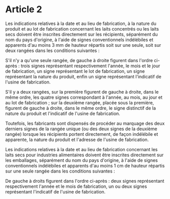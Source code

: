 # Article 2

Les indications relatives à la date et au lieu de fabrication, à la nature du produit et au lot de fabrication concernant les laits concentrés ou les laits secs doivent être inscrites directement sur les récipients, séparément du nom du pays d'origine, à l'aide de signes conventionnels indélébiles et apparents d'au moins 3 mm de hauteur répartis soit sur une seule, soit sur deux rangées dans les conditions suivantes :

S'il n'y a qu'une seule rangée, de gauche à droite figurent dans l'ordre ci-après : trois signes représentant respectivement l'année, le mois et le jour de fabrication, un signe représentant le lot de fabrication, un signe représentant la nature du produit, enfin un signe représentant l'indicatif de l'usine de fabrication.

S'il y a deux rangées, sur la première figurent de gauche à droite, dans le même ordre, les quatre signes correspondant à l'année, au mois, au jour et au lot de fabrication ; sur la deuxième rangée, placée sous la première, figurent de gauche à droite, dans le même ordre, le signe distinctif de la nature du produit et l'indicatif de l'usine de fabrication.

Toutefois, les fabricants sont dispensés de procéder au marquage des deux derniers signes de la rangée unique (ou des deux signes de la deuxième rangée) lorsque les récipients portent directement, de façon indélébile et apparente, la nature du produit et l'adresse de l'usine de fabrication.

Les indications relatives à la date et au lieu de fabrication concernant les laits secs pour industries alimentaires doivent être inscrites directement sur les emballages, séparément du nom du pays d'origine, à l'aide de signes conventionnels indélébiles et apparents d'au moins 1 cm de hauteur répartis sur une seule rangée dans les conditions suivantes :

De gauche à droits figurent dans l'ordre ci-après : deux signes représentant respectivement l'année et le mois de fabrication, un ou deux signes représentant l'indicatif de l'usine de fabrication.
